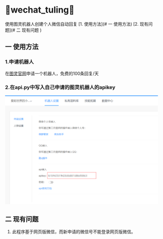 # :robot:wechat_tuling:robot:
使用图灵机器人创建个人微信自动回复
[1. 使用方法](# 一 使用方法)
[2. 现有问题](# 二 现有问题 )

## 一 使用方法
### 1.申请机器人
在[图灵官网](http://www.tuling123.com)申请一个机器人，免费的100条回复/天

### 2.在api.py中写入自己申请的图灵机器人的apikey
![apikey](./apikey.png)

## 二 现有问题
1. 此程序基于网页版微信，而新申请的微信号不能登录网页版微信。